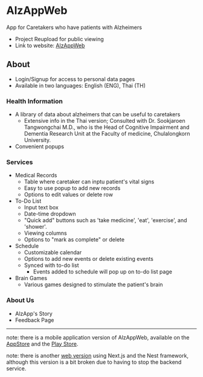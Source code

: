 # AlzAppWeb
 App for Caretakers who have patients with Alzheimers
* Project Reupload for public viewing
* Link to website: [AlzAppWeb](https://alzappweb.000webhostapp.com/)

## About
* Login/Signup for access to personal data pages
* Available in two languages: English (ENG), Thai (TH)
### Health Information
* A library of data about alzheimers that can be useful to caretakers
  * Extensive info in the Thai version; Consulted with Dr. Sookjaroen Tangwongchai M.D., who is the Head of Cognitive Impairment and Dementia Research Unit at the Faculty of medicine, Chulalongkorn University.
* Convenient popups
### Services
* Medical Records
  * Table where caretaker can inptu patient's vital signs
  * Easy to use popup to add new records
  * Options to edit values or delete row
* To-Do List
  * Input text box
  * Date-time dropdown
  * "Quick add" buttons such as 'take medicine', 'eat', 'exercise', and 'shower'.
  * Viewing columns
  * Options to "mark as complete" or delete
* Schedule
  * Customizable calendar
  * Options to add new events or delete existing events
  * Synced with to-do list
    * Events added to schedule will pop up on to-do list page
* Brain Games
  * Various games designed to stimulate the patient's brain
### About Us
* AlzApp's Story
* Feedback Page

---

note: there is a mobile application version of AlzAppWeb, available on the [AppStore](https://apps.apple.com/us/app/alzapp-health/id1598206149) and the [Play Store](https://play.google.com/store/apps/details?id=com.pran.alzapp.alzapp).

note: there is another [web version](https://alzapp-frontend.vercel.app/) using Next.js and the Nest framework, although this version is a bit broken due to having to stop the backend service.

